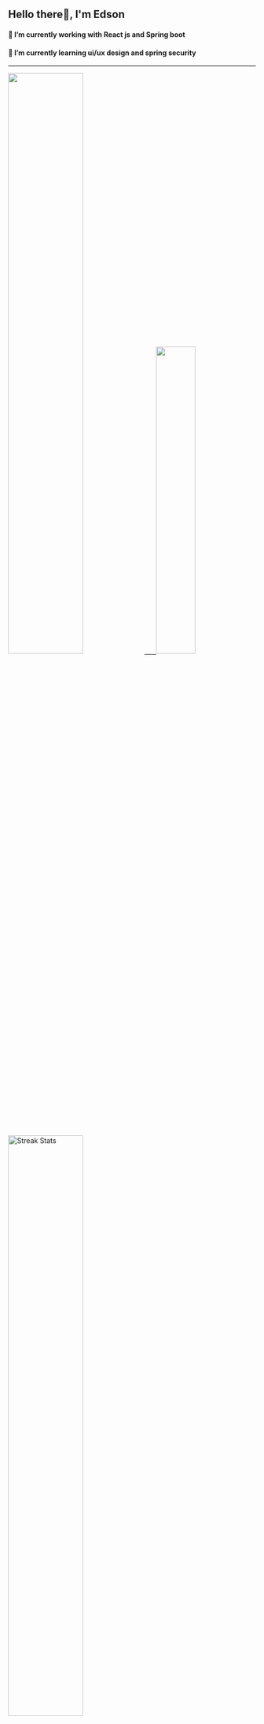 
## Hello there👋, I'm Edson 

#### 🔭 I’m currently working with React js and Spring boot 
#### 🌱 I’m currently learning ui/ux design and spring security
---
    
  

 <p align="left">
  <a href="https://github.com/EdsonNhancale">
  <img width=55% src="https://github-readme-stats.vercel.app/api?username=EdsonNhancale&show_icons=true&theme=dracula&include_all_commits=true&count_private=true"/>&nbsp;&nbsp;&nbsp;&nbsp;&nbsp;
  <img  width=40% src="https://github-readme-stats.vercel.app/api/top-langs/?username=EdsonNhancale&layout=compact&langs_count=7&theme=dracula"/>
</p>

  <p align="left">
    <a href="https://github.com/EdsonNhancale"><img width=55% alt="Streak Stats" src="https://github-readme-streak-stats.herokuapp.com/?user=EdsonNhancale&theme=dracula"/></a>
   </p>

 
 <!--START_SECTION:waka-->

```txt
From: 16 November 2022 - To: 16 July 2024

Total Time: 982 hrs 39 mins

JavaScript        435 hrs 1 min   ███████████░░░░░░░░░░░░░░   44.27 %
TypeScript        407 hrs 54 mins ██████████▒░░░░░░░░░░░░░░   41.51 %
JSON              54 hrs 12 mins  █▒░░░░░░░░░░░░░░░░░░░░░░░   05.52 %
Other             15 hrs 27 mins  ▒░░░░░░░░░░░░░░░░░░░░░░░░   01.57 %
Dart              14 hrs 23 mins  ▒░░░░░░░░░░░░░░░░░░░░░░░░   01.47 %
```

<!--END_SECTION:waka-->

<div> 
  <a href="www.linkedin.com/in/edson-nhancale-7849781a6" target="_blank"><img src="https://img.shields.io/badge/-LinkedIn-%230077B5?style=for-the-badge&logo=linkedin&logoColor=white" target="_blank"></a> 

</div>

